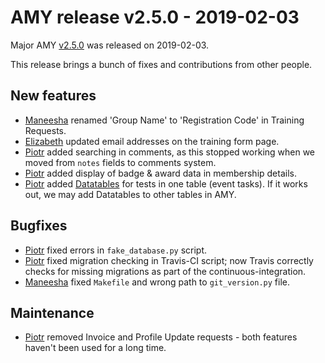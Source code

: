 # AMY release v2.5.0 - 2019-02-03

Major AMY [v2.5.0][] was released on 2019-02-03.

This release brings a bunch of fixes and contributions from other people.

## New features
* [Maneesha][] renamed 'Group Name' to 'Registration Code' in Training
  Requests.
* [Elizabeth][] updated email addresses on the training form page.
* [Piotr][] added searching in comments, as this stopped working when we moved
  from `notes` fields to comments system.
* [Piotr][] added display of badge & award data in membership details.
* [Piotr][] added [Datatables](https://datatables.net/) for tests in one table
  (event tasks).  If it works out, we may add Datatables to other tables in
  AMY.


## Bugfixes
* [Piotr][] fixed errors in `fake_database.py` script.
* [Piotr][] fixed migration checking in Travis-CI script; now Travis correctly
  checks for missing migrations as part of the continuous-integration.
* [Maneesha][] fixed `Makefile` and wrong path to `git_version.py` file.

## Maintenance
* [Piotr][] removed Invoice and Profile Update requests - both features haven't
  been used for a long time.


[v2.5.0]: https://github.com/swcarpentry/amy/milestone/54
[Piotr]: https://github.com/pbanaszkiewicz
[Maneesha]: https://github.com/maneesha
[Elizabeth]: https://github.com/elizabethwilliams8
